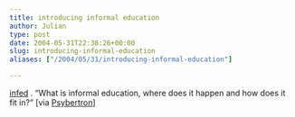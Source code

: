 ```yaml
---
title: introducing informal education
author: Julian
type: post
date: 2004-05-31T22:38:26+00:00
slug: introducing-informal-education 
aliases: ["/2004/05/31/introducing-informal-education"]

---
```

[infed][1] . <q>What is informal education, where does it happen and how does it fit in?</q> [via [Psybertron][2]]

 [1]: https://www.infed.org/hp-intro.htm
 [2]: https://www.psybertron.org/index.html